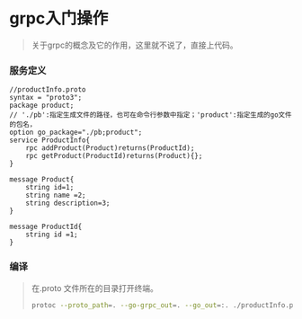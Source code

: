 # grpc入门操作

> 关于grpc的概念及它的作用，这里就不说了，直接上代码。

### 服务定义

```properties
//productInfo.proto
syntax = "proto3";
package product;
// './pb':指定生成文件的路径，也可在命令行参数中指定；'product':指定生成的go文件的包名，
option go_package="./pb;product";
service ProductInfo{
    rpc addProduct(Product)returns(ProductId);
    rpc getProduct(ProductId)returns(Product){};
}

message Product{
    string id=1;
    string name =2;
    string description=3;
}

message ProductId{
    string id =1;
}
```

### 编译

> 在.proto 文件所在的目录打开终端。
>
> ```bash
> protoc --proto_path=. --go-grpc_out=. --go_out=:. ./productInfo.proto
> ```
